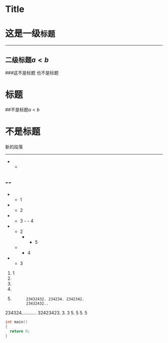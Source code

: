 # Title

# 这是一级`标题`

 ---

## 二级标题$a < b$

###这不是标题
也不是标题
# 标题
##不是标题$a < b$
 # 不是标题
####

新的段落

-------------------------

- -
--
-                                

 - - 1
  - - 2
   - - 3
    - - 4
  - - 2
      - - 5
    - - 4
   - - 3

1. 1
2.             
3.             
  4.          
5.      
             23432432. 234234. 2342342.
             23432432..
  234324............ 32423423.
     3. 3
           5. 5
     5. 5


``` cpp
int main()
{
  return 0;
}
```
